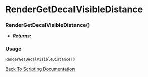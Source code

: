 # RenderGetDecalVisibleDistance

### RenderGetDecalVisibleDistance()
- ***Returns:*** 

### Usage

```Lua
RenderGetDecalVisibleDistance()
```


[Back To Scripting Documentation](../README.md)
